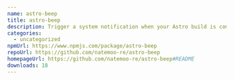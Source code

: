 ```yaml
---
name: astro-beep
title: astro-beep
description: Trigger a system notification when your Astro build is complete
categories:
  - uncategorized
npmUrl: https://www.npmjs.com/package/astro-beep
repoUrl: https://github.com/natemoo-re/astro-beep
homepageUrl: https://github.com/natemoo-re/astro-beep#README
downloads: 18
---
```

